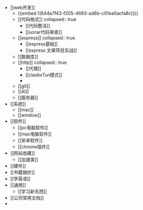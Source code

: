 - [[web开发]]
	- {{embed ((644a7f43-f205-4693-ad6b-c01ea0acfa8c))}}
	- [[代码格式]]
	  collapsed:: true
		- [[代码整洁]]
		- [[sonar代码审查]]
	- [[express]]
	  collapsed:: true
		- [[express基础]]
		- [[express 文章项目实战]]
	- [[数据库]]
	- [[http]]
	  collapsed:: true
		- [[代理]]
		- [[clashxTun模式]]
		-
	- [[git]]
	- [[AI]]
	- [[服务器]]
- [[系统]]
	- [[mac]]
	- [[window]]
- [[软件]]
	- [[pc电脑软件]]
	- [[mac电脑软件]]
	- [[安卓软件]]
	- [[chrome插件]]
- [[网站收藏]]
	- [[加速类]]
- [[硬件]]
- [[书籍摘抄]]
- [[学英语]]
- [[通用]]
	- [[学习新东西]]
- [[公司常用文档]]
-